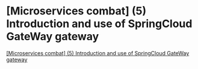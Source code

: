 # [Microservices combat] (5) Introduction and use of SpringCloud GateWay gateway
[[Microservices combat] (5) Introduction and use of SpringCloud GateWay gateway](https://aiwithcloud.com/2022/09/16/microservices_combat_5_introduction_and_use_of_springcloud_gateway_gateway/)